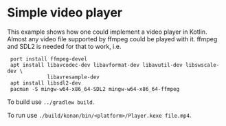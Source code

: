 # Simple video player

 This example shows how one could implement a video player in Kotlin.
Almost any video file supported by ffmpeg could be played with it.
ffmpeg and SDL2 is needed for that to work, i.e.

     port install ffmpeg-devel
     apt install libavcodec-dev libavformat-dev libavutil-dev libswscale-dev \
                 libavresample-dev
     apt install libsdl2-dev
     pacman -S mingw-w64-x86_64-SDL2 mingw-w64-x86_64-ffmpeg

To build use `../gradlew build`.

To run use `./build/konan/bin/<platform>/Player.kexe file.mp4`.


